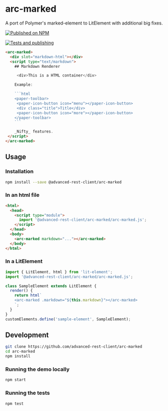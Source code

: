# arc-marked

A port of Polymer's marked-element to LitElement with additional big fixes.

[![Published on NPM](https://img.shields.io/npm/v/@advanced-rest-client/arc-marked.svg)](https://www.npmjs.com/package/@advanced-rest-client/arc-marked)

[![Tests and publishing](https://github.com/advanced-rest-client/arc-marked/actions/workflows/deployment.yml/badge.svg)](https://github.com/advanced-rest-client/arc-marked/actions/workflows/deployment.yml)

```html
<arc-marked>
  <div slot="markdown-html"></div>
  <script type="text/markdown">
    ## Markdown Renderer

     <div>This is a HTML container</div>

    Example:

    ```html
    <paper-toolbar>
     <paper-icon-button icon="menu"></paper-icon-button>
     <div class="title">Title</div>
     <paper-icon-button icon="more"></paper-icon-button>
    </paper-toolbar>
    ```

    _Nifty_ features.
 </script>
</arc-marked>
```

## Usage

### Installation

```sh
npm install --save @advanced-rest-client/arc-marked
```

### In an html file

```html
<html>
  <head>
    <script type="module">
      import '@advanced-rest-client/arc-marked/arc-marked.js';
    </script>
  </head>
  <body>
    <arc-marked markdown="..."></arc-marked>
  </body>
</html>
```

### In a LitElement

```js
import { LitElement, html } from 'lit-element';
import '@advanced-rest-client/arc-marked/arc-marked.js';

class SampleElement extends LitElement {
  render() {
    return html`
    <arc-marked .markdown="${this.markdown}"></arc-marked>
    `;
  }
}
customElements.define('sample-element', SampleElement);
```

## Development

```sh
git clone https://github.com/advanced-rest-client/arc-marked
cd arc-marked
npm install
```

### Running the demo locally

```sh
npm start
```

### Running the tests

```sh
npm test
```
